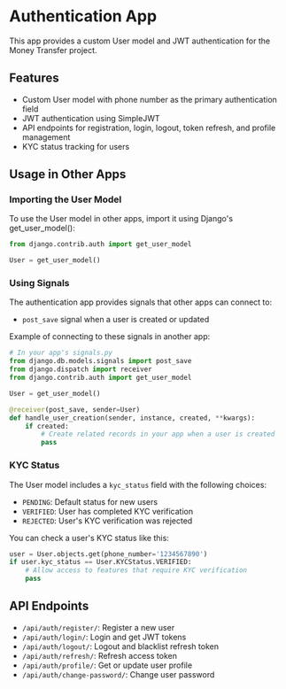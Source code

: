 # Authentication App

This app provides a custom User model and JWT authentication for the Money Transfer project.

## Features

- Custom User model with phone number as the primary authentication field
- JWT authentication using SimpleJWT
- API endpoints for registration, login, logout, token refresh, and profile management
- KYC status tracking for users

## Usage in Other Apps

### Importing the User Model

To use the User model in other apps, import it using Django's get_user_model():

```python
from django.contrib.auth import get_user_model

User = get_user_model()
```

### Using Signals

The authentication app provides signals that other apps can connect to:

- `post_save` signal when a user is created or updated

Example of connecting to these signals in another app:

```python
# In your app's signals.py
from django.db.models.signals import post_save
from django.dispatch import receiver
from django.contrib.auth import get_user_model

User = get_user_model()

@receiver(post_save, sender=User)
def handle_user_creation(sender, instance, created, **kwargs):
    if created:
        # Create related records in your app when a user is created
        pass
```

### KYC Status

The User model includes a `kyc_status` field with the following choices:
- `PENDING`: Default status for new users
- `VERIFIED`: User has completed KYC verification
- `REJECTED`: User's KYC verification was rejected

You can check a user's KYC status like this:

```python
user = User.objects.get(phone_number='1234567890')
if user.kyc_status == User.KYCStatus.VERIFIED:
    # Allow access to features that require KYC verification
    pass
```

## API Endpoints

- `/api/auth/register/`: Register a new user
- `/api/auth/login/`: Login and get JWT tokens
- `/api/auth/logout/`: Logout and blacklist refresh token
- `/api/auth/refresh/`: Refresh access token
- `/api/auth/profile/`: Get or update user profile
- `/api/auth/change-password/`: Change user password
